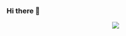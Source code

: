 ### Hi there 👋

<div align="center"> <img src="[https://metrics.lecoq.io/logan-0623?template=classic&config.timezone=Asia%2FShanghai]"> </div>


<!--
**logan-0623/logan-0623** is a ✨ _special_ ✨ repository because its `README.md` (this file) appears on your GitHub profile.

Here are some ideas to get you started:

- 🔭 I’m currently working on ...
- 🌱 I’m currently learning ...
- 👯 I’m looking to collaborate on ...
- 🤔 I’m looking for help with ...
- 💬 Ask me about ...
- 📫 How to reach me: ...
- 😄 Pronouns: ...
- ⚡ Fun fact: ...
-->
